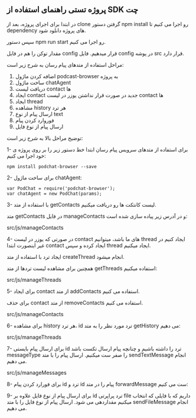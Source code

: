 
## پروژه تستی راهنمای استفاده از SDK چت

در ابتدا برای اجرای پروژه، بعد از clone گرفتن دستور npm install رو اجرا می کنیم تا dependency های پروژه دانلود شود.

سپس دستور npm run start رو اجرا می کنیم.

مقدار توکن را هم در فایل config قرار میدهیم. فایل config در پوشه src قرار دارد. 

مراحل استفاده از متدهای پیام رسان به شرح زیر است:

1.  اضافه کردن ماژول podcast-browser به پروژه
2.  ساخت ماژول chatAgent
3.  دریافت لیست contact ها
4.  ایجاد contact جدید در صورت قرار نداشتن یوزر در لیست contact ها
5.  ایجاد thread
6.  مشاهده history هر ترد
7.  ارسال پیام از نوع  text 
8.  فوروارد کردن پیام
9.  ارسال پیام از نوع فایل



توضیح مراحل بالا به شرح زیر است:


1- برای استفاده از متدهای سرویس پیام رسان ابتدا خط دستور زیر را بر روی پروژه ی خود اجرا می کنیم:

```
npm install podchat-browser --save
```

2- برای ساخت ماژول chatAgent:
```
var PodChat = require('podchat-browser');
var chatAgent = new PodChat(params);
```

3-  با استفاده از متد getContacts لیست کانتکت ها رو دریافت میکنیم.

متد getContacts در فایل manageContacts و در آدرس زیر پیاده سازی شده است:

src/js/manageContacts

4- در صورتی که یوزر در لیست contact های ما باشد، میتوانیم thread ایجاد کنیم در غیر اینصورت ابتدا contact ایجاد کرده و سپس thread ایجاد میکنیم.


 ایجاد ترد با استفاده از متد createThread انجام میشود.

 
 همچنین برای مشاهده لیست تردها از متد getThreads استفاده میکنیم:
 
 
 src/js/manageThreads
 
   
   
   
5- برای ایجاد contact از متد addContacts استفاده می کنیم.



برای حذف contact از متد removeContacts استفاده می کنیم.


  src/js/manageContacts
              

6- برای مشاهده history هر ترد، id ترد مورد نظر را به متد getHistory می دهیم:

 src/js/manageThreads


            
7- برای ارسال پیام بایستی id  ترد را داشته باشیم و چنانچه پیام ارسال تکست باشد messageType  را صفر ست میکنیم.
 ارسال پیام را با متد sendTextMessage انجام می دهیم. 

src/js/manageMessages


            

8- برای فورارد کردن پیام id ترد و id پیام را در متد forwardMessage ست می کنیم:


            
9- برای ارسال پیام از نوع فایل علاوه بر id  ترد پراپرتی file  داریم که با فایلی که انتخاب میکنیم مقداردهی می شود.
ارسال پیام از نوع فایل را با متد sendFileMessage انجام می دهیم.



          




